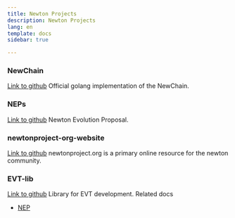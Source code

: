 ```yaml
---
title: Newton Projects
description: Newton Projects
lang: en
template: docs
sidebar: true

---
```


###  NewChain

[Link to github](https://github.com/newtonproject/newchain)
Official golang implementation of the NewChain.

###  NEPs

[Link to github](https://github.com/newtonproject/NEPs)
Newton Evolution Proposal.

### newtonproject-org-website

[Link to github](https://github.com/newtonproject/newtonproject-org-website-2.0)
newtonproject.org is a primary online resource for the newton community.

### EVT-lib

[Link to github](https://github.com/newtonproject/evt-lib)
Library for EVT development.
Related docs
- [NEP](https://www.newtonproject.org/en/developers/docs/nep/)


